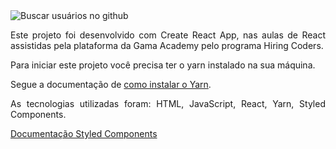 <img style="align: center" src="https://ik.imagekit.io/twayhlwajl/1_dDNpLKu_oTLzStsDTnkJ-g_lJi6RV9i3.png" alt="Buscar usuários no github">

<p style="text-align: justify">Este projeto foi desenvolvido com <a link="https://github.com/facebook/create-react-app">Create React App</a>, nas aulas de React assistidas pela plataforma da Gama Academy pelo programa Hiring Coders.</p>

<p style="text-align: justify">Para iniciar este projeto você precisa ter o yarn instalado na sua máquina.

Segue a documentação de <a href="https://classic.yarnpkg.com/en/docs/getting-started">como instalar o Yarn</a>. </p>

<p style="text-align: justify">As tecnologias utilizadas foram: HTML, JavaScript, React, Yarn, Styled Components.</p>


<a href="https://styled-components.com/docs">Documentação Styled Components</a>



